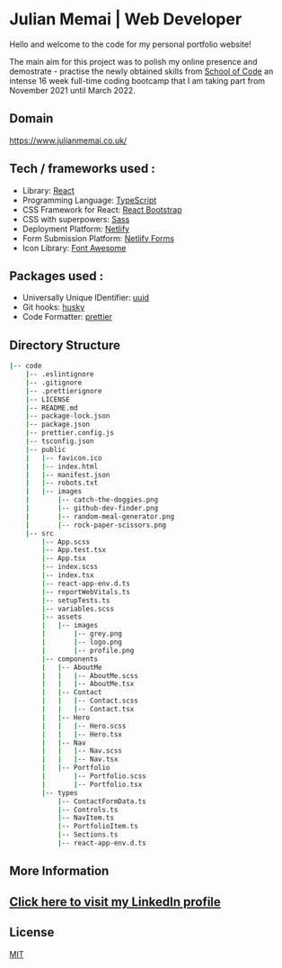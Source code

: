 
Julian Memai | Web Developer
==========================

Hello and welcome to the code for my personal portfolio website!
  
The main aim for this project was to polish my online presence and demostrate - practise the newly obtained skills from [School of Code](https://www.schoolofcode.co.uk/) an intense 16 week full-time coding bootcamp that I am taking part from November 2021 until March 2022.


## Domain

https://www.julianmemai.co.uk/


## Tech / frameworks used :

* Library: [React](https://reactjs.org/)
* Programming Language: [TypeScript](https://www.typescriptlang.org/)
* CSS Framework for React: [React Bootstrap](https://react-bootstrap.github.io/)
* CSS with superpowers: [Sass](https://sass-lang.com/)
* Deployment Platform: [Netlify](https://www.netlify.com/)
* Form Submission Platform: [Netlify Forms](https://docs.netlify.com/forms/setup/)
* Icon Library: [Font Awesome](https://fontawesome.com/)

## Packages used :
* Universally Unique IDentifier: [uuid](https://www.npmjs.com/package/uuid) 
* Git hooks: [husky](https://www.npmjs.com/package/husky)
* Code Formatter: [prettier](https://www.npmjs.com/package/prettier)

## Directory Structure 
```bash
|-- code
    |-- .eslintignore
    |-- .gitignore
    |-- .prettierignore
    |-- LICENSE
    |-- README.md
    |-- package-lock.json
    |-- package.json
    |-- prettier.config.js
    |-- tsconfig.json
    |-- public
    |   |-- favicon.ico
    |   |-- index.html
    |   |-- manifest.json
    |   |-- robots.txt
    |   |-- images
    |       |-- catch-the-doggies.png
    |       |-- github-dev-finder.png
    |       |-- random-meal-generator.png
    |       |-- rock-paper-scissors.png
    |-- src
        |-- App.scss
        |-- App.test.tsx
        |-- App.tsx
        |-- index.scss
        |-- index.tsx
        |-- react-app-env.d.ts
        |-- reportWebVitals.ts
        |-- setupTests.ts
        |-- variables.scss
        |-- assets
        |   |-- images
        |       |-- grey.png
        |       |-- logo.png
        |       |-- profile.png
        |-- components
        |   |-- AboutMe
        |   |   |-- AboutMe.scss
        |   |   |-- AboutMe.tsx
        |   |-- Contact
        |   |   |-- Contact.scss
        |   |   |-- Contact.tsx
        |   |-- Hero
        |   |   |-- Hero.scss
        |   |   |-- Hero.tsx
        |   |-- Nav
        |   |   |-- Nav.scss
        |   |   |-- Nav.tsx
        |   |-- Portfolio
        |       |-- Portfolio.scss
        |       |-- Portfolio.tsx
        |-- types
            |-- ContactFormData.ts
            |-- Controls.ts
            |-- NavItem.ts
            |-- PortfolioItem.ts
            |-- Sections.ts
            |-- react-app-env.d.ts
   ``` 
           
## More Information


## **[Click here to visit my LinkedIn profile](https://www.linkedin.com/in/julian-memai/)**

## License
[MIT](https://choosealicense.com/licenses/mit/)
